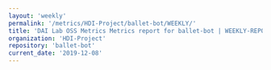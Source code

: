 ```yaml
---
layout: 'weekly'
permalink: '/metrics/HDI-Project/ballet-bot/WEEKLY/'
title: 'DAI Lab OSS Metrics Metrics report for ballet-bot | WEEKLY-REPORT-2019-12-08'
organization: 'HDI-Project'
repository: 'ballet-bot'
current_date: '2019-12-08'
---
```

